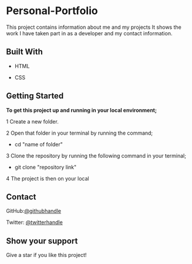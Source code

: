 # Personal-Portfolio

This project contains information about me and my projects It shows the work I have taken part in as a developer and my contact information.

## Built With

* HTML

* CSS

## Getting Started

**To get this project up and running in your local environment;**

1 Create a new folder.

2 Open that folder in your terminal by running the command; 

* cd "name of folder"

3 Clone the repository by running the following command in your terminal;

* git clone "repository link"

4 The project is then on your local

## Contact

GitHub:[@githubhandle](https://github.com/kemigabocatherine)

Twitter: [@twitterhandle](https://twitter.com/catherinek205)

## Show your support

Give a star if you like this project!
